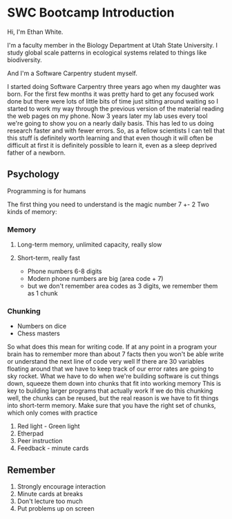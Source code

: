SWC Bootcamp Introduction
=========================

Hi, I'm Ethan White.

I'm a faculty member in the Biology Department at Utah State University.
I study global scale patterns in ecological systems related to things like
biodiversity.

And I'm a Software Carpentry student myself. 

I started doing Software Carpentry three years ago when my daughter was born.
For the first few months it was pretty hard to get any focused work done
but there were lots of little bits of time just sitting around waiting so I
started to work my way through the previous version of the material reading
the web pages on my phone.
Now 3 years later my lab uses every tool we're going to show you on a nearly
daily basis.
This has led to us doing research faster and with fewer errors.
So, as a fellow scientists I can tell that this stuff is definitely worth
learning and that even though it will often be difficult at first it is
definitely possible to learn it, even as a sleep deprived father of a newborn.

Psychology
----------

Programming is for humans

The first thing you need to understand is the magic number 7 +- 2
Two kinds of memory:

### Memory

1. Long-term memory, unlimited capacity, really slow
2. Short-term, really fast

    * Phone numbers 6-8 digits
    * Modern phone numbers are big (area code + 7)
    * but we don't remember area codes as 3 digits, we remember them as 1 chunk

### Chunking

* Numbers on dice
* Chess masters

So what does this mean for writing code.
If at any point in a program your brain has to remember more than about 7 facts
then you won't be able write or understand the next line of code very well
If there are 30 variables floating around that we have to keep track of our
error rates are going to sky rocket.
What we have to do when we're building software is cut things down, squeeze
them down into chunks that fit into working memory
This is key to building larger programs that actually work
If we do this chunking well, the chunks can be reused,
but the real reason is we have to fit things into short-term memory.
Make sure that you have the right set of chunks, which only comes with practice

1. Red light - Green light
2. Etherpad
3. Peer instruction
4. Feedback - minute cards

Remember
--------

1. Strongly encourage interaction
2. Minute cards at breaks
3. Don't lecture too much
4. Put problems up on screen
